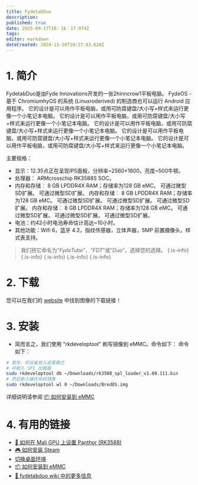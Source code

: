 ```yaml
---
title: FydetabDuo
description:
published: true
date: 2025-09-17T10：16：17.074Z
tags:
editor: markdown
dateCreated: 2024-11-10T19:37:43.624Z
---
```


# 1. 简介

FydetabDuo是由Fyde Innovations开发的一张2hinncrow1平板电脑。 FydeOS - 基于 ChromiumhyOS 的系统 (Linuxroderived) 的制造商也可以运行 Android 应用程序。 它的设计是可以用作平板电脑，或用可防腐键盘/大小写+样式来运行更像一个小笔记本电脑。 它的设计是可以用作平板电脑，或用可防腐键盘/大小写+样式来运行更像一个小笔记本电脑。 它的设计是可以用作平板电脑，或用可防腐键盘/大小写+样式来运行更像一个小笔记本电脑。 它的设计是可以用作平板电脑，或用可防腐键盘/大小写+样式来运行更像一个小笔记本电脑。 它的设计是可以用作平板电脑，或用可防腐键盘/大小写+样式来运行更像一个小笔记本电脑。

主要规格：

- 显示：12.35点正在呈现IPS面板，分辨率~2560×1600，亮度~500牛顿。
- 处理器： ARMcrosschip RK3588S SOC。
- 内存和存储︰ 8 GB LPDDR4X RAM；存储率为128 GB eMC。 可通过微型SD扩展。 可通过微型SD扩展。 内存和存储︰ 8 GB LPDDR4X RAM；存储率为128 GB eMC。 可通过微型SD扩展。 可通过微型SD扩展。 可通过微型SD扩展。 内存和存储︰ 8 GB LPDDR4X RAM；存储率为128 GB eMC。 可通过微型SD扩展。 可通过微型SD扩展。 可通过微型SD扩展。
- 电池：约42小时电池寿命估计高达~10小时。
- 其他功能：Wifi 6，蓝牙 4.2，指纹传感器，立体声器，5MP 前置摄像头，样式表支持。

> 我们把它命名为“_FydeTube_”、“_FDT_”或“_Duo_”，选择您的选择。
> {.is-info}
> {.is-info}
> {.is-info}
> {.is-info}
> {.is-info}

# 2. 下载

您可以在我们的 [website](https://bredos.org/download.html) 中找到图像的下载链接！

# 3. 安装

- 简而言之，我们使用 "rkdeveloptool" 刷写镜像到 eMMC。命令如下： 命令如下：

```bash
# 首先，将设备放入遮罩模式
# 并刷入 SPI 加载器
sudo rkdeveloptool db ~/Downloads/rk3588_spl_loader_v1.09.111.bin
# 然后刷入操作系统镜像
sudo rkdeveloptool wl 0 ~/Downloads/BredOS.img
```

详细说明请参阅 [📦 如何安装到 eMMC](https://wiki.fydetabduo.com/os-release-board/BredOS/BredOS-intro)

# 4. 有用的链接

- [🐾 如何在 Mali GPU 上设置 Panthor (RK3588)](/how-to/how-to-setup-panthor)
- [🎮 如何安装 Steam](/how-to/how-to-install-steam)
- [切换桌面环境](/en/how-to/switch-desktop-environments)
- [📦 如何安装到 eMMC](https://wiki.fydetabduo.com/os-release-board/BredOS/BredOS-intro)
- [🔧 fydetabduo wiki 中的更多信息](https://wiki.fydetabduo.com/category/-bredos)

